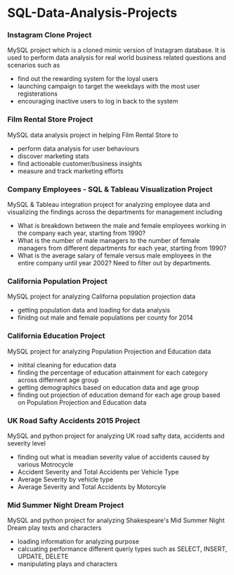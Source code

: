 # SQL-Data-Analysis-Projects

### Instagram Clone Project
MySQL project which is a cloned mimic version of Instagram database. It is used to perform data analysis for real world business related questions and scenarios such as

* find out the rewarding system for the loyal users
* launching campaign to target the weekdays with the most user registerations
* encouraging inactive users to log in back to the system

### Film Rental Store Project
MySQL data analysis project in helping Film Rental Store to

* perform data analysis for user behaviours
* discover marketing stats
* find actionable customer/business insights
* measure and track marketing efforts

### Company Employees - SQL & Tableau Visualization Project
MySQL & Tableau integration project for analyzing employee data and visualizing the findings across the departments for management including

* What is breakdown between the male and female employees working in the company each year, starting from 1990?
* What is the number of male managers to the number of female managers from different departments for each year, starting from 1990?
* What is the average salary of female versus male employees in the entire company until year 2002? Need to filter out by departments.

### California Population Project
MySQL project for analyzing Californa population projection data

* getting population data and loading for data analysis
* finidng out male and female populations per county for 2014

### California Education Project
MySQL project for analyzing Population Projection and Education data

* initital cleaning for education data
* finding the percentage of education attainment for each category across differnent age group
* getting demographics based on education data and age group
* finding out projection of education demand for each age group based on Population Projection and Education data

### UK Road Safty Accidents 2015 Project
MySQL and python project for analyzing UK road safty data, accidents and severity level

* finding out what is meadian severity value of accidents caused by various Motrocycle
* Accident Severity and Total Accidents per Vehicle Type
* Average Severity by vehicle type
* Average Severity and Total Accidents by Motorcyle

### Mid Summer Night Dream Project
MySQL and python project for analyzing Shakespeare's Mid Summer Night Dream play texts and characters

* loading information for analyzing purpose
* calcuating performance different queriy types such as SELECT, INSERT, UPDATE, DELETE
* manipulating plays and characters
